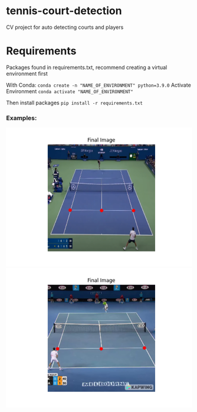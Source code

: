 # tennis-court-detection
 CV project for auto detecting courts and players


# Requirements
Packages found in requirements.txt, recommend creating a virtual environment first

With Conda:
`conda create -n "NAME_OF_ENVIRONMENT" python=3.9.0`
Activate Environment
`conda activate "NAME_OF_ENVIRONMENT"`

Then install packages
`pip install -r requirements.txt`

### Examples:
![Example Image](Figure_1.png "Example Image")
![Example Image](Figure_2.png "Example Image")

